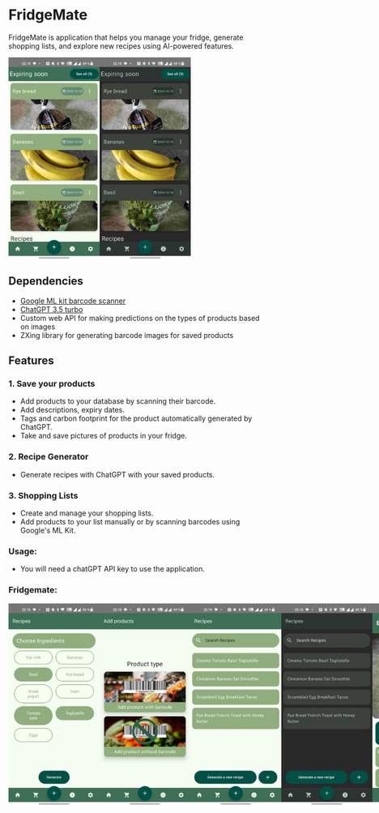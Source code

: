 # FridgeMate

FridgeMate is application that helps you manage your fridge, generate shopping lists, and explore new recipes using AI-powered features.

<div style="display: flex;">
    <img src="https://github.com/Emtrixx/RecipeApp/blob/main/README_res/home.jpg" width="180" height="400" />
    <img src="https://github.com/Emtrixx/RecipeApp/blob/main/README_res/homeDark.jpg" width="180" height="400" />
</div>

## Dependencies

- <a href="https://platform.openai.com/docs/introduction](https://developers.google.com/ml-kit/vision/barcode-scanning" target="_blank">Google ML kit barcode scanner</a>
- <a href="https://platform.openai.com/docs/introduction" target="_blank">ChatGPT 3.5 turbo</a>
- Custom web API for making predictions on the types of products based on images
- ZXing library for generating barcode images for saved products

## Features

### 1. Save your products
- Add products to your database by scanning their barcode.
- Add descriptions, expiry dates.
- Tags and carbon footprint for the product automatically generated by ChatGPT.
- Take and save pictures of products in your fridge.

 ### 2. Recipe Generator
- Generate recipes with ChatGPT with your saved products.

### 3. Shopping Lists
- Create and manage your shopping lists.
- Add products to your list manually or by scanning barcodes using Google's ML Kit.

### Usage: 
- You will need a chatGPT API key to use the application.

### Fridgemate:

<div style="display: flex;">
    <img src="https://github.com/Emtrixx/RecipeApp/blob/main/README_res/generateRecipe.jpg" width="180" height="400" />
    <img src="https://github.com/Emtrixx/RecipeApp/blob/main/README_res/addProduct.jpg" width="180" height="400" />
    <img src="https://github.com/Emtrixx/RecipeApp/blob/main/README_res/recipesView.jpg" width="180" height="400" />
    <img src="https://github.com/Emtrixx/RecipeApp/blob/main/README_res/recipesViewDark.jpg" width="180" height="400" />
    <img src="https://github.com/Emtrixx/RecipeApp/blob/main/README_res/itemdetail.jpg" width="180" height="400" />
    <img src="https://github.com/Emtrixx/RecipeApp/blob/main/README_res/shoppinglist.jpg" width="180" height="400" />
</div>



